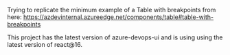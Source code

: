 Trying to replicate the minimum example of a Table with breakpoints from here: https://azdevinternal.azureedge.net/components/table#table-with-breakpoints

This project has the latest version of azure-devops-ui and is using using the latest version of react@16.